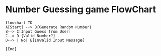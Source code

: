 # Number Guessing game FlowChart
```mermaid 
flowchart TD
A[Start] --> B{Generate Random Number}
B--> C[Input Guess from User]
C--> D {Valid Number?]
D--> | No| E[Invalid Input Message]

[End]


